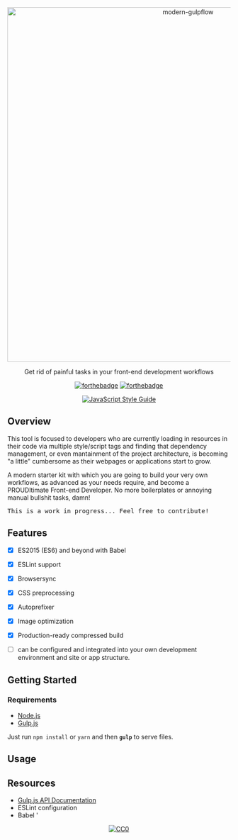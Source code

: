 <div align="center">
  <img width="800" src="https://cdn.rawgit.com/whoisjorge/gulp-workflow/bb5f98c1/docs/header.png" alt="modern-gulpflow" />
  <p>Get rid of painful tasks in your front-end development workflows</p>
</div>

<div align="center">

[![forthebadge](http://forthebadge.com/images/badges/uses-js.svg)](https://gulpjs.com)
[![forthebadge](http://forthebadge.com/images/badges/60-percent-of-the-time-works-every-time.svg)](http://www.whoisjorge.me)

[![JavaScript Style Guide](https://cdn.rawgit.com/standard/standard/master/badge.svg)](https://github.com/standard/standard)

</div>


## Overview

This tool is focused to developers who are currently loading in resources in their code via multiple style/script tags and finding that dependency management, or even mantainment of the project architecture, is becoming "a little" cumbersome as their webpages or applications start to grow.

A modern starter kit with which you are going to build your very own workflows, as advanced as your needs require, and become a PROUDltimate Front-end Developer. No more boilerplates or annoying manual bullshit tasks, damn!

<pre>This is a work in progress... Feel free to contribute!</pre>

## Features

- [X] ES2015 (ES6) and beyond with Babel
- [X] ESLint support
- [X] Browsersync
- [X] CSS preprocessing
- [X] Autoprefixer
- [X] Image optimization
- [X] Production-ready compressed build
- [ ] can be configured and integrated into your own development environment and site or app structure.


## Getting Started

### Requirements

- [Node.js](nodejs.org)
- [Gulp.js](gulpjs.com)



Just run `npm install` or `yarn` and then <code>**gulp**</code> to serve files.


## Usage

## Resources

- [Gulp.js API Documentation](https://github.com/gulpjs/gulp/blob/master/docs/API.md)
- ESLint configuration
- Babel '





<div align="center"><a href="/LICENSE"><img src="http://mirrors.creativecommons.org/presskit/buttons/88x31/svg/cc-zero.svg" alt="CC0" /></a></div>
